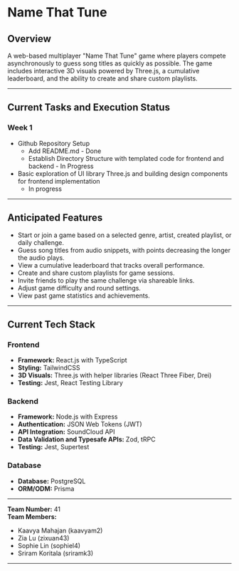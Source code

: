 # Name That Tune

## Overview

A web-based multiplayer "Name That Tune" game where players compete asynchronously to guess song titles as quickly as possible. The game includes interactive 3D visuals powered by Three.js, a cumulative leaderboard, and the ability to create and share custom playlists.

---

## Current Tasks and Execution Status

### Week 1

- Github Repository Setup
  - Add README.md - Done
  - Establish Directory Structure with templated code for frontend and backend - In Progress
- Basic exploration of UI library Three.js and building design components for frontend implementation
  - In progress

---

## Anticipated Features

- Start or join a game based on a selected genre, artist, created playlist, or daily challenge.
- Guess song titles from audio snippets, with points decreasing the longer the audio plays.
- View a cumulative leaderboard that tracks overall performance.
- Create and share custom playlists for game sessions.
- Invite friends to play the same challenge via shareable links.
- Adjust game difficulty and round settings.
- View past game statistics and achievements.

---

## Current Tech Stack

### **Frontend**

- **Framework:** React.js with TypeScript
- **Styling:** TailwindCSS
- **3D Visuals:** Three.js with helper libraries (React Three Fiber, Drei)
- **Testing:** Jest, React Testing Library

### **Backend**

- **Framework:** Node.js with Express
- **Authentication:** JSON Web Tokens (JWT)
- **API Integration:** SoundCloud API
- **Data Validation and Typesafe APIs:** Zod, tRPC
- **Testing:** Jest, Supertest

### **Database**

- **Database:** PostgreSQL
- **ORM/ODM:** Prisma

---

**Team Number:** 41  
**Team Members:**

- Kaavya Mahajan (kaavyam2)
- Zia Lu (zixuan43)
- Sophie Lin (sophiel4)
- Sriram Koritala (sriramk3)

---
